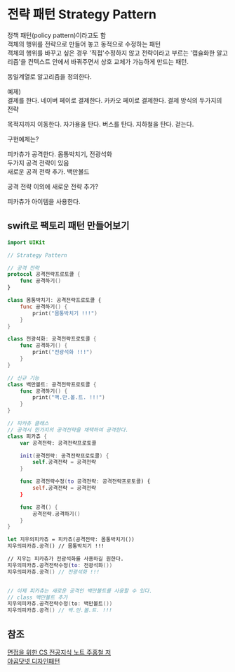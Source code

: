 # 전략 패턴 Strategy Pattern
정책 패턴(policy pattern)이라고도 함  
객체의 행위를 전략으로 만들어 놓고 동적으로 수정하는 패턴  
객체의 행위를 바꾸고 싶은 경우 '직접'수정하지 않고 전략이라고 부르는 '캡슐화한 알고리즘'을 컨텍스트 안에서 바꿔주면서 상호 교체가 가능하게 만드는 패턴.  

동일계열로 알고리즘을 정의한다.  


예제)  
결제를 한다. 네이버 페이로 결제한다. 카카오 페이로 결제한다. 
결제 방식의 두가지의 전략

목적지까지 이동한다. 자가용을 탄다. 버스를 탄다. 지하철을 탄다. 걷는다.

구현예제는?  

피카츄가 공격한다. 몸통박치기, 전광석화   
두가지 공격 전략이 있음  
새로운 공격 전략 추가. 백만볼드  

공격 전략 이외에 새로운 전략 추가?

피카츄가 아이템을 사용한다. 


## swift로 팩토리 패턴 만들어보기

```swift
import UIKit

// Strategy Pattern

// 공격 전략
protocol 공격전략프로토콜 {
    func 공격하기()
}

class 몸통박치기: 공격전략프로토콜 {
    func 공격하기() {
        print("몸통박치기 !!!")
    }
}

class 전광석화: 공격전략프로토콜 {
    func 공격하기() {
        print("전광석화 !!!")
    }
}

// 신규 기능
class 백만볼트: 공격전략프로토콜 {
    func 공격하기() {
        print("백.만.볼.트. !!!")
    }
}

// 피카츄 클래스
// 공격시 한가지의 공격전략을 채택하여 공격한다.
class 피카츄 {
    var 공격전략: 공격전략프로토콜

    init(공격전략: 공격전략프로토콜) {
        self.공격전략 = 공격전략
    }

    func 공격전략수정(to 공격전략: 공격전략프로토콜) {
        self.공격전략 = 공격전략
    }

    func 공격() {
        공격전략.공격하기()
    }
}

let 지우의피카츄 = 피카츄(공격전략: 몸통박치기())
지우의피카츄.공격() // 몸통박치기 !!!

// 지우는 피카츄가 전광석화를 사용하길 원한다.
지우의피카츄.공격전략수정(to: 전광석화())
지우의피카츄.공격() // 전광석화 !!!


// 이제 피카츄는 새로운 공격인 백만볼트를 사용할 수 있다.
// class 백만볼트 추가
지우의피카츄.공격전략수정(to: 백만볼트())
지우의피카츄.공격() // 백.만.볼.트. !!!


```



## 참조

[면접을 위한 CS 전공지식 노트 주홍철 저](https://github.com/gyoogle/tech-interview-for-developer)  
[야곰닷넷 디자인패턴](https://yagom.net/courses/design-pattern-in-swift/)
